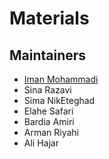 # Materials

## Maintainers

- [Iman Mohammadi](https://github.com/Imanm02)
- Sina Razavi
- Sima NikEteghad
- Elahe Safari
- Bardia Amiri
- Arman Riyahi
- Ali Hajar